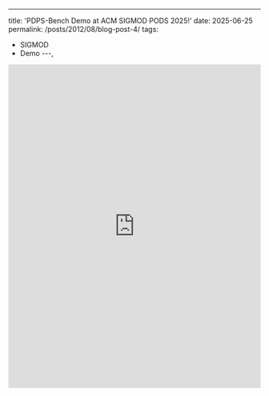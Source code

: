 ---
title: 'PDPS-Bench Demo at ACM SIGMOD PODS 2025!'
date: 2025-06-25
permalink: /posts/2012/08/blog-post-4/
tags:
  - SIGMOD
  - Demo
---‚
 
<iframe src="https://www.linkedin.com/embed/feed/update/urn:li:share:7344735469068296192?collapsed=1" height="646" width="504" frameborder="0" allowfullscreen="" title="Embedded post"></iframe>

